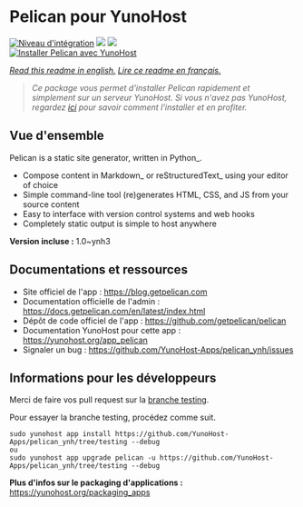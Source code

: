 # Pelican pour YunoHost

[![Niveau d'intégration](https://dash.yunohost.org/integration/pelican.svg)](https://dash.yunohost.org/appci/app/pelican) ![](https://ci-apps.yunohost.org/ci/badges/pelican.status.svg) ![](https://ci-apps.yunohost.org/ci/badges/pelican.maintain.svg)  
[![Installer Pelican avec YunoHost](https://install-app.yunohost.org/install-with-yunohost.svg)](https://install-app.yunohost.org/?app=pelican)

*[Read this readme in english.](./README.md)*
*[Lire ce readme en français.](./README_fr.md)*

> *Ce package vous permet d'installer Pelican rapidement et simplement sur un serveur YunoHost.
Si vous n'avez pas YunoHost, regardez [ici](https://yunohost.org/#/install) pour savoir comment l'installer et en profiter.*

## Vue d'ensemble

Pelican is a static site generator, written in Python_.

* Compose content in Markdown_ or reStructuredText_ using your editor of choice
* Simple command-line tool (re)generates HTML, CSS, and JS from your source content
* Easy to interface with version control systems and web hooks
* Completely static output is simple to host anywhere


**Version incluse :** 1.0~ynh3



## Documentations et ressources

* Site officiel de l'app : https://blog.getpelican.com
* Documentation officielle de l'admin : https://docs.getpelican.com/en/latest/index.html
* Dépôt de code officiel de l'app : https://github.com/getpelican/pelican
* Documentation YunoHost pour cette app : https://yunohost.org/app_pelican
* Signaler un bug : https://github.com/YunoHost-Apps/pelican_ynh/issues

## Informations pour les développeurs

Merci de faire vos pull request sur la [branche testing](https://github.com/YunoHost-Apps/pelican_ynh/tree/testing).

Pour essayer la branche testing, procédez comme suit.
```
sudo yunohost app install https://github.com/YunoHost-Apps/pelican_ynh/tree/testing --debug
ou
sudo yunohost app upgrade pelican -u https://github.com/YunoHost-Apps/pelican_ynh/tree/testing --debug
```

**Plus d'infos sur le packaging d'applications :** https://yunohost.org/packaging_apps